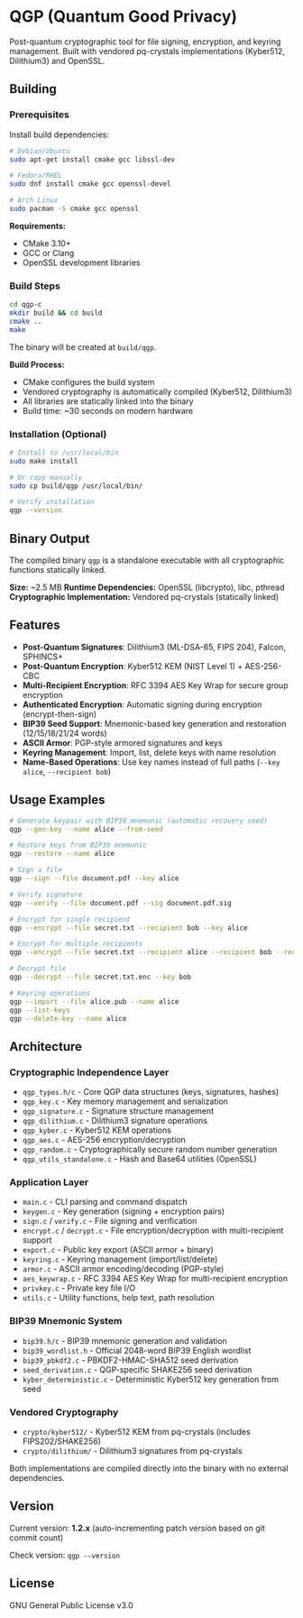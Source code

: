 # QGP (Quantum Good Privacy)

Post-quantum cryptographic tool for file signing, encryption, and keyring management. Built with vendored pq-crystals implementations (Kyber512, Dilithium3) and OpenSSL.

## Building

### Prerequisites

Install build dependencies:

```bash
# Debian/Ubuntu
sudo apt-get install cmake gcc libssl-dev

# Fedora/RHEL
sudo dnf install cmake gcc openssl-devel

# Arch Linux
sudo pacman -S cmake gcc openssl
```

**Requirements:**
- CMake 3.10+
- GCC or Clang
- OpenSSL development libraries

### Build Steps

```bash
cd qgp-c
mkdir build && cd build
cmake ..
make
```

The binary will be created at `build/qgp`.

**Build Process:**
- CMake configures the build system
- Vendored cryptography is automatically compiled (Kyber512, Dilithium3)
- All libraries are statically linked into the binary
- Build time: ~30 seconds on modern hardware

### Installation (Optional)

```bash
# Install to /usr/local/bin
sudo make install

# Or copy manually
sudo cp build/qgp /usr/local/bin/

# Verify installation
qgp --version
```

## Binary Output

The compiled binary `qgp` is a standalone executable with all cryptographic functions statically linked.

**Size:** ~2.5 MB
**Runtime Dependencies:** OpenSSL (libcrypto), libc, pthread
**Cryptographic Implementation:** Vendored pq-crystals (statically linked)

## Features

- **Post-Quantum Signatures**: Dilithium3 (ML-DSA-65, FIPS 204), Falcon, SPHINCS+
- **Post-Quantum Encryption**: Kyber512 KEM (NIST Level 1) + AES-256-CBC
- **Multi-Recipient Encryption**: RFC 3394 AES Key Wrap for secure group encryption
- **Authenticated Encryption**: Automatic signing during encryption (encrypt-then-sign)
- **BIP39 Seed Support**: Mnemonic-based key generation and restoration (12/15/18/21/24 words)
- **ASCII Armor**: PGP-style armored signatures and keys
- **Keyring Management**: Import, list, delete keys with name resolution
- **Name-Based Operations**: Use key names instead of full paths (`--key alice`, `--recipient bob`)

## Usage Examples

```bash
# Generate keypair with BIP39 mnemonic (automatic recovery seed)
qgp --gen-key --name alice --from-seed

# Restore keys from BIP39 mnemonic
qgp --restore --name alice

# Sign a file
qgp --sign --file document.pdf --key alice

# Verify signature
qgp --verify --file document.pdf --sig document.pdf.sig

# Encrypt for single recipient
qgp --encrypt --file secret.txt --recipient bob --key alice

# Encrypt for multiple recipients
qgp --encrypt --file secret.txt --recipient alice --recipient bob --recipient charlie --key alice

# Decrypt file
qgp --decrypt --file secret.txt.enc --key bob

# Keyring operations
qgp --import --file alice.pub --name alice
qgp --list-keys
qgp --delete-key --name alice
```

## Architecture

### Cryptographic Independence Layer
- `qgp_types.h/c` - Core QGP data structures (keys, signatures, hashes)
- `qgp_key.c` - Key memory management and serialization
- `qgp_signature.c` - Signature structure management
- `qgp_dilithium.c` - Dilithium3 signature operations
- `qgp_kyber.c` - Kyber512 KEM operations
- `qgp_aes.c` - AES-256 encryption/decryption
- `qgp_random.c` - Cryptographically secure random number generation
- `qgp_utils_standalone.c` - Hash and Base64 utilities (OpenSSL)

### Application Layer
- `main.c` - CLI parsing and command dispatch
- `keygen.c` - Key generation (signing + encryption pairs)
- `sign.c` / `verify.c` - File signing and verification
- `encrypt.c` / `decrypt.c` - File encryption/decryption with multi-recipient support
- `export.c` - Public key export (ASCII armor + binary)
- `keyring.c` - Keyring management (import/list/delete)
- `armor.c` - ASCII armor encoding/decoding (PGP-style)
- `aes_keywrap.c` - RFC 3394 AES Key Wrap for multi-recipient encryption
- `privkey.c` - Private key file I/O
- `utils.c` - Utility functions, help text, path resolution

### BIP39 Mnemonic System
- `bip39.h/c` - BIP39 mnemonic generation and validation
- `bip39_wordlist.h` - Official 2048-word BIP39 English wordlist
- `bip39_pbkdf2.c` - PBKDF2-HMAC-SHA512 seed derivation
- `seed_derivation.c` - QGP-specific SHAKE256 seed derivation
- `kyber_deterministic.c` - Deterministic Kyber512 key generation from seed

### Vendored Cryptography
- `crypto/kyber512/` - Kyber512 KEM from pq-crystals (includes FIPS202/SHAKE256)
- `crypto/dilithium/` - Dilithium3 signatures from pq-crystals

Both implementations are compiled directly into the binary with no external dependencies.

## Version

Current version: **1.2.x** (auto-incrementing patch version based on git commit count)

Check version: `qgp --version`

## License

GNU General Public License v3.0
